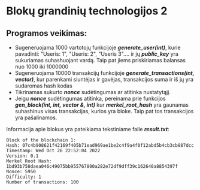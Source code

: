 # Blokų grandinių technologijos 2

## Programos veikimas:
- Sugeneruojama 1000 vartotojų funkcijoje **_generate_user(int)_**, kurie pavadinti: "Useris: 1", "Useris: 2", "Useris 3".... ir jų **_public_key_** yra sukuriamas suhashuojant vardą. Taip pat jiems priskiriamas balansas nuo 1000 iki 1000000
- Sugeneruojama 10000 transakcijų funkcijoje **_generate_transactions(int, vector<user>)_**, kur parenkami siuntėjas ir gavėjas, transakcijos suma ir iš jų yra sudaromas hash kodas
- Tikrinamas sukurto **_nonce_** sudėtingumas ar atitinka nustatytąjį.
- Jeigu **_nonce_** sudėtingumas atitinka, pereinama prie funkcijos **_gen_block(int, int, vector<transac> &, int)_** kur **_merkel_root_hash_** yra gaunamas suhashinus visas transakcijas, kurios yra bloke. Taip pat tos transakcijos yra pašalinamos. 
  
Informacija apie blokus yra pateikiama tekstiniame faile **_result.txt_**:
  
```
Block of the blockchain 1: 
Hash: 07c4b908621f42169f405b71ead969ae1be2c4f9a4f0f12abd5b4cb3cb887dcc
Timestamp: Wed Oct 26 22:52:04 2022
Version: 0.1
Merkel Root Hash: 1bd93b750daea046c49075bb955767800a282e72df9dff39c162640a8854397f
Nonce: 5950
Difficulty: 1
Number of transactions: 100
```
